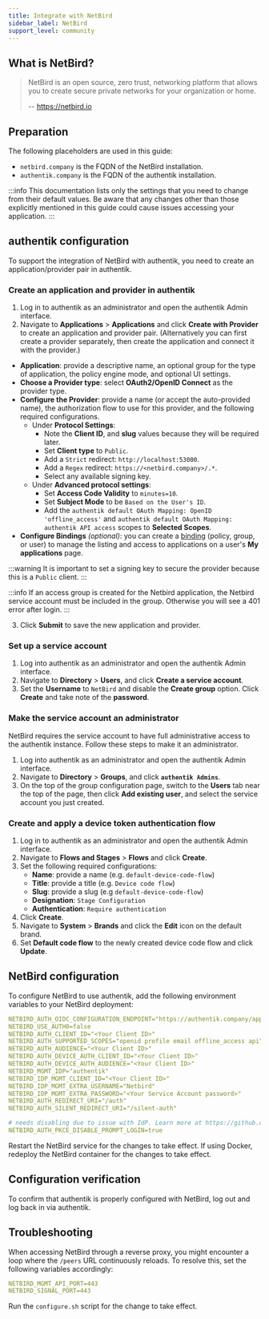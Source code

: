 ```yaml
---
title: Integrate with NetBird
sidebar_label: NetBird
support_level: community
---
```


## What is NetBird?

> NetBird is an open source, zero trust, networking platform that allows you to create secure private networks for your organization or home.
>
> -- https://netbird.io

## Preparation

The following placeholders are used in this guide:

- `netbird.company` is the FQDN of the NetBird installation.
- `authentik.company` is the FQDN of the authentik installation.

:::info
This documentation lists only the settings that you need to change from their default values. Be aware that any changes other than those explicitly mentioned in this guide could cause issues accessing your application.
:::

## authentik configuration

To support the integration of NetBird with authentik, you need to create an application/provider pair in authentik.

### Create an application and provider in authentik

1. Log in to authentik as an administrator and open the authentik Admin interface.
2. Navigate to **Applications** > **Applications** and click **Create with Provider** to create an application and provider pair. (Alternatively you can first create a provider separately, then create the application and connect it with the provider.)

- **Application**: provide a descriptive name, an optional group for the type of application, the policy engine mode, and optional UI settings.
- **Choose a Provider type**: select **OAuth2/OpenID Connect** as the provider type.
- **Configure the Provider**: provide a name (or accept the auto-provided name), the authorization flow to use for this provider, and the following required configurations.
    - Under **Protocol Settings**:
        - Note the **Client ID**, and **slug** values because they will be required later.
        - Set **Client type** to `Public`.
        - Add a `Strict` redirect: `http://localhost:53000`.
        - Add a `Regex` redirect: `https://<netbird.company>/.*`.
        - Select any available signing key.
    - Under **Advanced protocol settings**:
        - Set **Access Code Validity** to `minutes=10`.
        - Set **Subject Mode** to be `Based on the User's ID`.
        - Add the `authentik default OAuth Mapping: OpenID 'offline_access'` and `authentik default OAuth Mapping: authentik API access` scopes to **Selected Scopes**.
- **Configure Bindings** _(optional)_: you can create a [binding](/docs/add-secure-apps/flows-stages/bindings/) (policy, group, or user) to manage the listing and access to applications on a user's **My applications** page.

:::warning
It is important to set a signing key to secure the provider because this is a `Public` client.
:::

:::info
If an access group is created for the Netbird application, the Netbird service account must be included in the group. Otherwise you will see a 401 error after login.
:::

3. Click **Submit** to save the new application and provider.

### Set up a service account

1. Log into authentik as an administrator and open the authentik Admin interface.
2. Navigate to **Directory** > **Users**, and click **Create a service account**.
3. Set the **Username** to `NetBird` and disable the **Create group** option. Click **Create** and take note of the **password**.

### Make the service account an administrator

NetBird requires the service account to have full administrative access to the authentik instance. Follow these steps to make it an administrator.

1. Log into authentik as an administrator and open the authentik Admin interface.
2. Navigate to **Directory** > **Groups**, and click **`authentik Admins`**.
3. On the top of the group configuration page, switch to the **Users** tab near the top of the page, then click **Add existing user**, and select the service account you just created.

### Create and apply a device token authentication flow

1. Log in to authentik as an administrator and open the authentik Admin interface.
2. Navigate to **Flows and Stages** > **Flows** and click **Create**.
3. Set the following required configurations:
    - **Name**: provide a name (e.g. `default-device-code-flow`)
    - **Title**: provide a title (e.g. `Device code flow`)
    - **Slug**: provide a slug (e.g `default-device-code-flow`)
    - **Designation**: `Stage Configuration`
    - **Authentication**: `Require authentication`
4. Click **Create**.
5. Navigate to **System** > **Brands** and click the **Edit** icon on the default brand.
6. Set **Default code flow** to the newly created device code flow and click **Update**.

## NetBird configuration

To configure NetBird to use authentik, add the following environment variables to your NetBird deployment:

```yaml showLineNumbers title="setup.env"
NETBIRD_AUTH_OIDC_CONFIGURATION_ENDPOINT="https://authentik.company/application/o/<application_slug>/.well-known/openid-configuration"
NETBIRD_USE_AUTH0=false
NETBIRD_AUTH_CLIENT_ID="<Your Client ID>"
NETBIRD_AUTH_SUPPORTED_SCOPES="openid profile email offline_access api"
NETBIRD_AUTH_AUDIENCE="<Your Client ID>"
NETBIRD_AUTH_DEVICE_AUTH_CLIENT_ID="<Your Client ID>"
NETBIRD_AUTH_DEVICE_AUTH_AUDIENCE="<Your Client ID>"
NETBIRD_MGMT_IDP="authentik"
NETBIRD_IDP_MGMT_CLIENT_ID="<Your Client ID>"
NETBIRD_IDP_MGMT_EXTRA_USERNAME="Netbird"
NETBIRD_IDP_MGMT_EXTRA_PASSWORD="<Your Service Account password>"
NETBIRD_AUTH_REDIRECT_URI="/auth"
NETBIRD_AUTH_SILENT_REDIRECT_URI="/silent-auth"

# needs disabling due to issue with IdP. Learn more at https://github.com/netbirdio/netbird/issues/3654
NETBIRD_AUTH_PKCE_DISABLE_PROMPT_LOGIN=true
```

Restart the NetBird service for the changes to take effect. If using Docker, redeploy the NetBird container for the changes to take effect.

## Configuration verification

To confirm that authentik is properly configured with NetBird, log out and log back in via authentik.

## Troubleshooting

When accessing NetBird through a reverse proxy, you might encounter a loop where the `/peers` URL continuously reloads. To resolve this, set the following variables accordingly:

```yaml title="setup.env"
NETBIRD_MGMT_API_PORT=443
NETBIRD_SIGNAL_PORT=443
```

Run the `configure.sh` script for the change to take effect.

